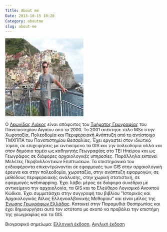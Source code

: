 ```yaml
---
Title: About me
Date: 2013-10-15 10:20
Category: aboutme
slug: about-me
---
```


<img src=../images/100_1493.jpg  width="250" height="250">


O [Λεωνίδας Λιάκος](http://www.linkedin.com/in/leonidasliakos) είναι απόφοιτος του [Τμήματος Γεωγραφίας](https://geography.aegean.gr/) του Πανεπιστημίου Αιγαίου από το 2000. Το 2001 απέκτησε τίτλο MSc στην Χωροταξία, Πολεοδομία και Περιφερειακή Ανάπτυξη από το αντίστοιχο ΤΜΧΠΠΑ του Πανεπιστημίου Θεσσαλίας. Έχει εργαστεί στον ιδιωτικό τομέα, σε επιχειρήσεις με αντικείμενο τα GIS και την πολεοδομία αλλά και στον δημόσιο τομέα ως καθηγητής Γεωγραφίας στο ΤΕΙ Ηπείρου και ως Γεωγράφος σε διάφορες αρχαιολογικές υπηρεσίες. Παράλληλα εκπονεί Μελέτες Περιβαλλοντικών Επιπτώσεων. Τα επιστημονικά του ενδιαφέροντα επικεντρώνονται σε εφαρμογές των GIS στην αρχαιολογική έρευνα και στην πολεοδομία, χωροταξία, στην ανάπτυξη εφαρμογών, σε μεθόδους περιφερειακής ανάλυσης, στην χωρική στατιστική, σε εφαρμογές webmapping. Έχει λάβει μέρος σε διάφορα συνέδρια με αντικείμενο την αρχαιολογία, τα GIS και το Ελεύθερο Λογισμικό Ανοικτού Κώδικα. Έχει συμμετάσχει στην συγγραφή του βιβλίου "Ιστορικός και Αρχαιολογικός Άτλας Ελληνοαλβανικής Μεθορίου" και είναι μέλος της [Ένωσης Γεωγράφων Ελλάδας](https://geographers.gr). Κατοικεί στην Παραμυθιά Θεσπρωτίας και έχει δημιουργήσει αυτό τον ιστότοπο με σκοπό να προβάλει την επιστήμη της γεωγραφίας και τα GIS.

Βιογραφικό σημείωμα: [Ελληνική έκδοση](../extra/cv_Leonidas_Liakos_gr.pdf), [Αγγλική έκδοση](../extra/CV_Leonidas_Liakos_EN.pdf)